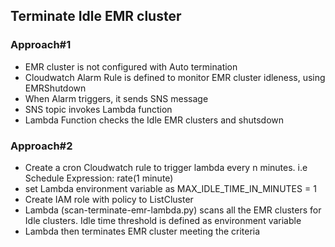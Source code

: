 ## Terminate Idle EMR cluster

### Approach#1
- EMR cluster is not configured with Auto termination
- Cloudwatch Alarm Rule is defined to monitor EMR cluster idleness, using EMRShutdown
- When Alarm triggers, it sends SNS message
- SNS topic invokes Lambda function
- Lambda Function checks the Idle EMR clusters and shutsdown

### Approach#2
- Create a cron Cloudwatch rule to trigger lambda every n minutes. i.e Schedule Expression: rate(1 minute)
- set Lambda environment variable as MAX_IDLE_TIME_IN_MINUTES = 1
- Create IAM role with policy to ListCluster
- Lambda (scan-terminate-emr-lambda.py) scans all the EMR clusters for Idle clusters. Idle time threshold is defined as environment variable
- Lambda then terminates EMR cluster meeting the criteria